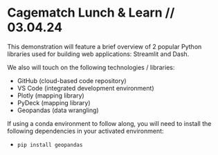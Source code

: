 # Cagematch Lunch & Learn // 03.04.24

This demonstration will feature a brief overview of 2 popular Python libraries used for building web applications: Streamlit and Dash.

We also will touch on the following technologies / libraries:

- GitHub (cloud-based code repository)
- VS Code (integrated development environment)
- Plotly (mapping library)
- PyDeck (mapping library)
- Geopandas (data wrangling)

If using a conda environment to follow along, you will need to install the following dependencies in your activated environment:

- `pip install geopandas`
